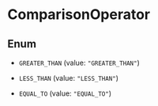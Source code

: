 

# ComparisonOperator

## Enum


* `GREATER_THAN` (value: `"GREATER_THAN"`)

* `LESS_THAN` (value: `"LESS_THAN"`)

* `EQUAL_TO` (value: `"EQUAL_TO"`)



